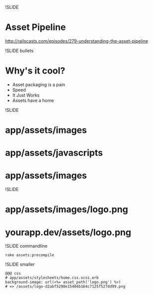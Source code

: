 !SLIDE 
# Asset Pipeline #

<span class="cf">http://railscasts.com/episodes/279-understanding-the-asset-pipeline</span>

!SLIDE bullets

# Why's it cool? #

* Asset packaging is a pain
* Speed
* It Just Works
* Assets have a home

!SLIDE

# app/assets/images #
# app/assets/javascripts #
# app/assets/images #

!SLIDE 

# app/assets/images/logo.png #
# yourapp.dev/assets/logo.png #

!SLIDE commandline

    rake assets:precompile

!SLIDE smaller

    @@@ css
    # app/assets/stylesheets/home.css.scss.erb
    background-image: url(<%= asset_path('logo.png') %>)
    # => /assets/logo-d2abf5298e15404b164c7125f527dd99.png